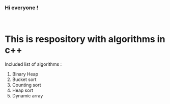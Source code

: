 <h3> Hi everyone ! </h3> <br>
<h1>This is respository with algorithms in c++</h1>

Included list of algorithms : <br>
<ol>
  <li> Binary Heap <br> </li>
  <li> Bucket sort <br> </li>
  <li> Counting sort <br> </li>
  <li> Heap sort <br> </li>
  <li>Dynamic array </li>

